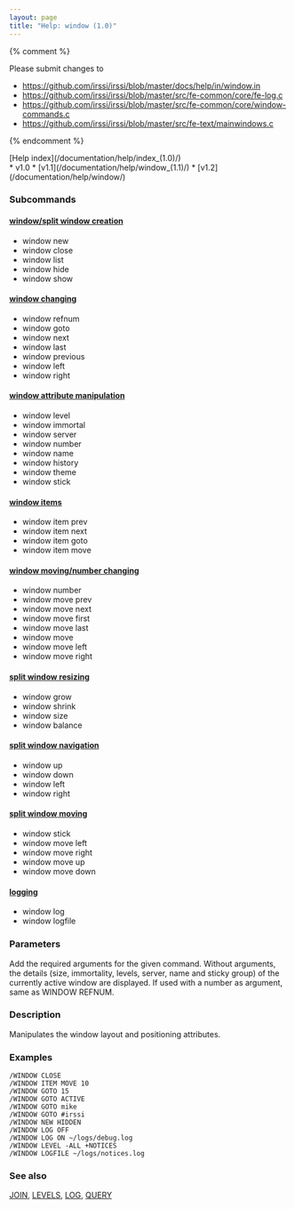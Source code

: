 ```yaml
---
layout: page
title: "Help: window (1.0)"
---
```


{% comment %}

Please submit changes to
- https://github.com/irssi/irssi/blob/master/docs/help/in/window.in
- https://github.com/irssi/irssi/blob/master/src/fe-common/core/fe-log.c
- https://github.com/irssi/irssi/blob/master/src/fe-common/core/window-commands.c
- https://github.com/irssi/irssi/blob/master/src/fe-text/mainwindows.c


{% endcomment %}
<nav markdown="1">
[Help index](/documentation/help/index_(1.0)/)
</nav>

<div markdown="1" class="version">
* v1.0
* [v1.1](/documentation/help/window_(1.1)/)
* [v1.2](/documentation/help/window/)
</div>

### Subcommands


#### [window/split window creation](/documentation/help/window_creation/)

<div markdown="1" class="helpindex">

* window new 
* window close 
* window list 
* window hide 
* window show 

</div>

#### [window changing](/documentation/help/window_changing/)

<div markdown="1" class="helpindex">

* window refnum 
* window goto 
* window next 
* window last 
* window previous 
* window left 
* window right 

</div>

#### [window attribute manipulation](/documentation/help/window_properties_(1.0)/)

<div markdown="1" class="helpindex">

* window level 
* window immortal 
* window server 
* window number 
* window name 
* window history 
* window theme 
* window stick 

</div>

#### [window items](/documentation/help/window_items/)

<div markdown="1" class="helpindex">

* window item prev 
* window item next 
* window item goto 
* window item move 

</div>

#### [window moving/number changing](/documentation/help/window_moving/)

<div markdown="1" class="helpindex">

* window number 
* window move prev 
* window move next 
* window move first 
* window move last 
* window move 
* window move left 
* window move right 

</div>

#### [split window resizing](/documentation/help/window_resizing/)

<div markdown="1" class="helpindex">

* window grow 
* window shrink 
* window size 
* window balance 

</div>

#### [split window navigation](/documentation/help/window_navigation/)

<div markdown="1" class="helpindex">

* window up 
* window down 
* window left 
* window right 

</div>

#### [split window moving](/documentation/help/window_split_moving/)

<div markdown="1" class="helpindex">

* window stick 
* window move left 
* window move right 
* window move up 
* window move down 

</div>

#### [logging](/documentation/help/window_logging/)

<div markdown="1" class="helpindex">

* window log 
* window logfile 

</div>



### Parameters ###


   Add the required arguments for the given command. Without arguments, the details (size, immortality, levels, server, name and sticky group) of the currently active window are displayed. If used with a number as argument, same as WINDOW REFNUM.

### Description ###

Manipulates the window layout and positioning attributes.

### Examples ###

    /WINDOW CLOSE
    /WINDOW ITEM MOVE 10
    /WINDOW GOTO 15
    /WINDOW GOTO ACTIVE
    /WINDOW GOTO mike
    /WINDOW GOTO #irssi
    /WINDOW NEW HIDDEN
    /WINDOW LOG OFF
    /WINDOW LOG ON ~/logs/debug.log
    /WINDOW LEVEL -ALL +NOTICES
    /WINDOW LOGFILE ~/logs/notices.log

### See also ###
[JOIN](/documentation/help/join/), [LEVELS](/documentation/help/levels/), [LOG](/documentation/help/log/), [QUERY](/documentation/help/query/)

